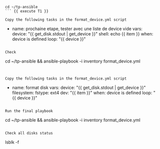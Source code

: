 
```
cd ~/tp-ansible 
``` {{ execute T1 }}

Copy the following tasks in the format_device.yml script
```
- name: prochaine etape, tester avec une liste de device vide 
  vars:
    device: "{{ get_disk.stdout | get_device }}"
  shell: echo {{ item }}
  when: device is defined 
  loop: "{{ device }}"
 ```{{ copy }}
 
Check 
 ```
 cd ~/tp-ansible && 
 ansible-playbook -i inventory format_device.yml
```{{ execute T1 }}
 
 
Copy the following tasks in the format_device.yml script

```
- name: format disk 
  vars:
    device: "{{ get_disk.stdout | get_device }}"
  filesystem:
    fstype: ext4
    dev: "{{ item }}"
  when: device is defined 
  loop: "{{ device }}"
 ```{{ copy }}
 
 Run the final playbook
 ```
 cd ~/tp-ansible && 
 ansible-playbook -i inventory format_device.yml
```{{ execute T1 }} 

Check all disks status 
 ```
lsblk -f
```{{ execute T1 }} 
